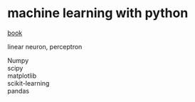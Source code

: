# machine learning with python  
<a href="https://www.amazon.it/learning-Costruire-algoritmi-generare-conoscenza/dp/8850333978/ref=asap_bc?ie=UTF8" target="_blank">book</a>

linear neuron, perceptron

Numpy <br>
scipy <br>
matplotlib<br>
scikit-learning<br>
pandas<br>
